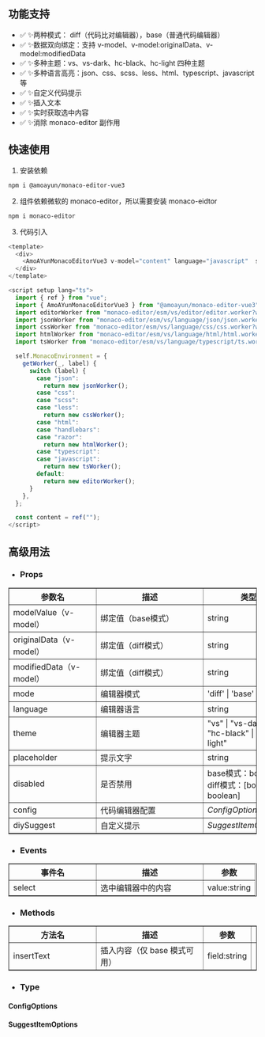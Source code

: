## 功能支持

- ✅ ✨两种模式： diff（代码比对编辑器），base（普通代码编辑器）
- ✅ ✨数据双向绑定：支持 v-model、v-model:originalData、v-model:modifiedData
- ✅ ✨多种主题：vs、vs-dark、hc-black、hc-light 四种主题
- ✅ ✨多种语言高亮：json、css、scss、less、html、typescript、javascript 等
- ✅ ✨自定义代码提示
- ✅ ✨插入文本
- ✅ ✨实时获取选中内容
- ✅ ✨消除 monaco-editor 副作用

## 快速使用

1. 安装依赖
  ```
  npm i @amoayun/monaco-editor-vue3
  ```

2. 组件依赖微软的 monaco-editor，所以需要安装 monaco-eidtor
  ```
  npm i monaco-editor
  ```

3. 代码引入
  ```javascript
  <template>
    <div>
      <AmoAYunMonacoEditorVue3 v-model="content" language="javascript"  style="width: 100%;height: 400px;" />
    </div>
  </template>

  <script setup lang="ts">
    import { ref } from "vue";
    import { AmoAYunMonacoEditorVue3 } from "@amoayun/monaco-editor-vue3";
    import editorWorker from "monaco-editor/esm/vs/editor/editor.worker?worker";
    import jsonWorker from "monaco-editor/esm/vs/language/json/json.worker?worker";
    import cssWorker from "monaco-editor/esm/vs/language/css/css.worker?worker";
    import htmlWorker from "monaco-editor/esm/vs/language/html/html.worker?worker";
    import tsWorker from "monaco-editor/esm/vs/language/typescript/ts.worker?worker";

    self.MonacoEnvironment = {
      getWorker(_, label) {
        switch (label) {
          case "json":
            return new jsonWorker();
          case "css":
          case "scss":
          case "less":
            return new cssWorker();
          case "html":
          case "handlebars":
          case "razor":
            return new htmlWorker();
          case "typescript":
          case "javascript":
            return new tsWorker();
          default:
            return new editorWorker();
        }
      },
    };

    const content = ref("");
  </script>
  ```

## 高级用法

- ### Props

<table border>
  <thead>
    <tr>
      <th style="min-width:160px;">参数名</th>
      <th style="min-width:200px;">描述</th>
      <th>类型</th>
      <th style="min-width:80px;">默认值</th>
      <th style="min-width:80px;">版本</th>
    </tr>
  </thead>
  <tbody>
    <tr>
      <td>modelValue（v-model）</td>
      <td>绑定值（base模式）</td>
      <td>string</td>
      <td>-</td>
      <td>-</td>
    </tr>
    <tr>
      <td>originalData（v-model）</td>
      <td>绑定值（diff模式）</td>
      <td>string</td>
      <td>-</td>
      <td>-</td>
    </tr>
    <tr>
      <td>modifiedData（v-model）</td>
      <td>绑定值（diff模式）</td>
      <td>string</td>
      <td>-</td>
      <td>-</td>
    </tr>
    <tr>
      <td>mode</td>
      <td>编辑器模式</td>
      <td>'diff' | 'base'</td>
      <td>'base'</td>
      <td>-</td>
    </tr>
    <tr>
      <td>language</td>
      <td>编辑器语言</td>
      <td>string</td>
      <td>"javascript"</td>
      <td>-</td>
    </tr>
    <tr>
      <td>theme</td>
      <td>编辑器主题</td>
      <td>"vs" | "vs-dark" | "hc-black" | "hc-light"</td>
      <td>"vs-dark"</td>
      <td>-</td>
    </tr>
    <tr>
      <td>placeholder</td>
      <td>提示文字</td>
      <td>string</td>
      <td>-</td>
      <td>-</td>
    </tr>
    <tr>
      <td>disabled</td>
      <td>是否禁用</td>
      <td>
        base模式：boolean
        <br />
        diff模式：[boolean, boolean]
      </td>
      <td>-</td>
      <td>-</td>
    </tr>
    <tr>
      <td>config</td>
      <td>代码编辑器配置</td>
      <td><em>ConfigOptions</em></td>
      <td>-</td>
      <td>-</td>
    </tr>
    <tr>
      <td>diySuggest</td>
      <td>自定义提示</td>
      <td><em>SuggestItemOptions</em>[]</td>
      <td>-</td>
      <td>-</td>
    </tr>
  </tbody>
</table>

- ### Events

<table border>
  <thead>
    <tr>
      <th style="min-width:160px;">事件名</th>
      <th style="min-width:200px;">描述</th>
      <th>参数</th>
    </tr>
  </thead>
  <tbody>
    <tr>
      <td>select</td>
      <td>选中编辑器中的内容</td>
      <td>value:string</td>
    </tr>
  </tbody>
</table>

- ### Methods

<table border>
  <thead>
    <tr>
      <th style="min-width:160px;">方法名</th>
      <th style="min-width:200px;">描述</th>
      <th>参数</th>
      <th style="min-width:80px;">返回值</th>
      <th style="min-width:80px;">版本</th>
    </tr>
  </thead>
  <tbody>
    <tr>
      <td>insertText</td>
      <td>插入内容（仅 base 模式可用）</td>
      <td>field:string</td>
      <td>-</td>
      <td>-</td>
    </tr>
  </tbody>
</table>

- ### Type

#### ConfigOptions

#### SuggestItemOptions